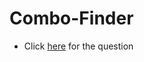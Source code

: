 # Combo-Finder

* ⁠Click <a href="https://github.com/psrana/Mini-Project-ComboFinder">here</a> for the question
